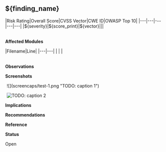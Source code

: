 ## ${finding_name}

<table style='Table Grid' column_widths='1in, 1in, 3in, 1in, 1.2in'>
<para before=6pt spacing=1.15 after=6pt align=center>
|<cell color='#000000'>Risk Rating</cell>|<cell color='#000000'>Overall Score</cell>|<cell color='#000000'>CVSS Vector</cell>|<cell color='#000000'>CWE ID</cell>|<cell color='#000000'>OWASP Top 10</cell>|
|---|---|---|---|---|
|<cell color='${color}'>${severity}</cell>|${score_print}|${vector}|||
</para>
</table>

**Affected Modules**

<table style='Table Grid' column_widths='6in, 1.2in'>
|<cell color='#000000'>Filename</cell>|<cell color='#000000'>Line</cell>|
|---|---|
| | |
</table>

**Observations**

**Screenshots**

<align center>
<img width=5in border_width=1.5pt>![](screencaps/test-1.png "TODO: caption 1")</img>

<img width=5in border_width=1.5pt>![](screencaps/test-2.png "TODO: caption 2")</img>
</align>

**Implications**

**Recommendations**

**Reference**

**Status**

Open

<pgbr>

